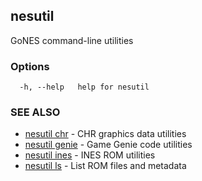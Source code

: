 ## nesutil

GoNES command-line utilities

### Options

```
  -h, --help   help for nesutil
```

### SEE ALSO

* [nesutil chr](nesutil_chr.md)	 - CHR graphics data utilities
* [nesutil genie](nesutil_genie.md)	 - Game Genie code utilities
* [nesutil ines](nesutil_ines.md)	 - INES ROM utilities
* [nesutil ls](nesutil_ls.md)	 - List ROM files and metadata

